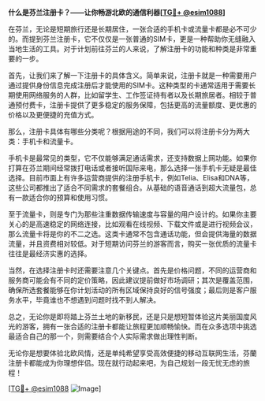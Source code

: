 **什么是芬兰注册卡？——让你畅游北欧的通信利器[[TG💪+ @esim1088](https://t.me/s/esim1088)]**

在芬兰，无论是短期旅行还是长期居住，一张合适的手机卡或流量卡都是必不可少的。而提到芬兰注册卡，它不仅仅是一张普通的SIM卡，更是一种帮助你无缝融入当地生活的工具。对于计划前往芬兰的人来说，了解注册卡的功能和种类是非常重要的一步。

首先，让我们来了解一下注册卡的具体含义。简单来说，注册卡就是一种需要用户通过提供身份信息完成注册后才能使用的SIM卡。这种类型的卡通常适用于需要长期使用网络服务的人群，比如留学生、工作签证持有者以及长期旅居者。相较于普通预付费卡，注册卡提供了更多稳定的服务保障，包括更高的流量额度、更优惠的价格以及更便捷的充值方式。

那么，注册卡具体有哪些分类呢？根据用途的不同，我们可以将注册卡分为两大类：手机卡和流量卡。

手机卡是最常见的类型，它不仅能够满足通话需求，还支持数据上网功能。如果你打算在芬兰期间经常拨打电话或者接听国际来电，那么选择一张手机卡无疑是最佳选择。目前市面上有许多运营商提供的注册手机卡，例如Telia、Elisa和DNA等，这些公司都推出了适合不同需求的套餐组合。从基础的语音通话到超大流量包，总有一款适合你的预算和使用习惯。

至于流量卡，则是专门为那些注重数据传输速度与容量的用户设计的。如果你主要关心的是高速稳定的网络连接，比如观看在线视频、下载文件或是进行视频会议，那么流量卡将是你的不二之选。这类卡通常不包含通话功能，但会提供海量的数据流量，并且资费相对较低。对于短期访问芬兰的游客而言，购买一张优质的流量卡往往是最经济实惠的选择。

当然，在选择注册卡时还需要注意几个关键点。首先是价格问题，不同的运营商和服务商可能会有不同的定价策略，因此建议提前做好市场调研；其次是覆盖范围，确保所选套餐能够在你计划活动的所有区域保持良好的信号强度；最后则是客户服务水平，毕竟谁也不想遇到问题时找不到人解决。

总之，无论你是即将踏上芬兰土地的新移民，还是只是想短暂体验这片美丽国度风光的游客，拥有一张合适的注册卡都能让旅程更加顺畅愉快。而在众多选项中挑选最适合自己的那一个，则需要结合个人实际需求做出理性判断。

无论你是想要体验北欧风情，还是单纯希望享受高效便捷的移动互联网生活，芬蘭注册卡都能成为你理想伴侣。现在就行动起来吧，为自己规划一段无忧无虑的旅程！

[[TG💪+ @esim1088](https://t.me/s/esim1088) ![Image](https://i.postimg.cc/4NQfJmqS/Snipaste-2025-05-13-00-14-12.png)]